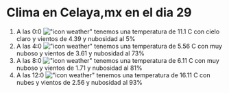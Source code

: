 # Clima en Celaya,mx en el dia 29

1. A las 0:0 !["icon weather"](http://openweathermap.org/img/w/01n.png) tenemos una temperatura de 11.1 C con cielo claro y  vientos de 4.39 y nubosidad al 5%
1. A las 4:0 !["icon weather"](http://openweathermap.org/img/w/04n.png) tenemos una temperatura de 5.56 C con muy nuboso y  vientos de 3.61 y nubosidad al 73%
1. A las 8:0 !["icon weather"](http://openweathermap.org/img/w/04d.png) tenemos una temperatura de 6.11 C con muy nuboso y  vientos de 1.71 y nubosidad al 81%
1. A las 12:0 !["icon weather"](http://openweathermap.org/img/w/04d.png) tenemos una temperatura de 16.11 C con nubes y  vientos de 2.56 y nubosidad al 93%

